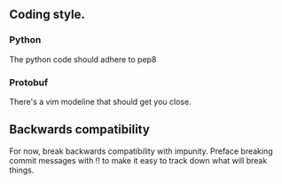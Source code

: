 ## Coding style.

### Python

The python code should adhere to pep8

### Protobuf

There's a vim modeline that should get you close.

## Backwards compatibility

For now, break backwards compatibility with impunity. Preface breaking commit
messages with !! to make it easy to track down what will break things.
